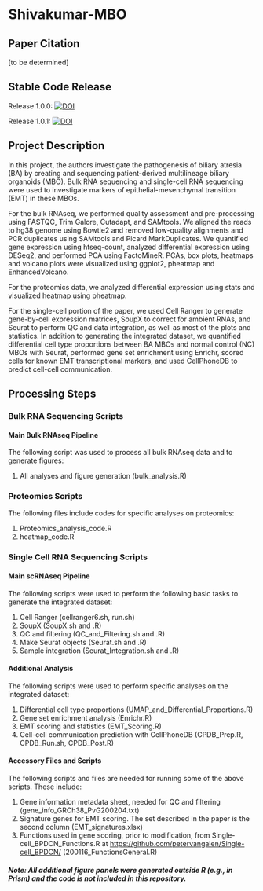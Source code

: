 # Shivakumar-MBO

## Paper Citation
[to be determined]

## Stable Code Release
Release 1.0.0: [![DOI](https://zenodo.org/badge/777389401.svg)](https://zenodo.org/doi/10.5281/zenodo.10932740)

Release 1.0.1: [![DOI](https://zenodo.org/badge/777389401.svg)](https://zenodo.org/doi/10.5281/zenodo.11387118)

## Project Description
In this project, the authors investigate the pathogenesis of biliary atresia (BA) by creating and sequencing patient-derived multilineage biliary organoids (MBO). Bulk RNA sequencing and single-cell RNA sequencing were used to investigate markers of epithelial-mesenchymal transition (EMT) in these MBOs. 

For the bulk RNAseq, we performed quality assessment and pre-processing using FASTQC, Trim Galore, Cutadapt, and SAMtools. We aligned the reads to hg38 genome using Bowtie2 and removed low-quality alignments and PCR duplicates using SAMtools and Picard MarkDuplicates. We quantified gene expression using htseq-count, analyzed differential expression using DESeq2, and performed PCA using FactoMineR. PCAs, box plots, heatmaps and volcano plots were visualized using ggplot2, pheatmap and EnhancedVolcano.

For the proteomics data, we analyzed differential expression using stats and visualized heatmap using pheatmap.

For the single-cell portion of the paper, we used Cell Ranger to generate gene-by-cell expression matrices, SoupX to correct for ambient RNAs, and Seurat to perform QC and data integration, as well as most of the plots and statistics. In addition to generating the integrated dataset, we quantified differential cell type proportions between BA MBOs and normal control (NC) MBOs with Seurat, performed gene set enrichment using Enrichr, scored cells for known EMT transcriptional markers, and used CellPhoneDB to predict cell-cell communication.

## Processing Steps
### Bulk RNA Sequencing Scripts

#### Main Bulk RNAseq Pipeline
The following script was used to process all bulk RNAseq data and to generate figures:
1. All analyses and figure generation (bulk_analysis.R)

### Proteomics Scripts
The following files include codes for specific analyses on proteomics:
1. Proteomics_analysis_code.R
2. heatmap_code.R

### Single Cell RNA Sequencing Scripts

#### Main scRNAseq Pipeline
The following scripts were used to perform the following basic tasks to generate the integrated dataset:
1. Cell Ranger (cellranger6.sh, run.sh)
2. SoupX (SoupX.sh and .R)
3. QC and filtering (QC_and_Filtering.sh and .R)
4. Make Seurat objects (Seurat.sh and .R)
5. Sample integration (Seurat_Integration.sh and .R)

#### Additional Analysis
The following scripts were used to perform specific analyses on the integrated dataset:
1. Differential cell type proportions (UMAP_and_Differential_Proportions.R)
2. Gene set enrichment analysis (Enrichr.R)
3. EMT scoring and statistics (EMT_Scoring.R)
4. Cell-cell communication prediction with CellPhoneDB (CPDB_Prep.R, CPDB_Run.sh, CPDB_Post.R)

#### Accessory Files and Scripts
The following scripts and files are needed for running some of the above scripts. These include:
1. Gene information metadata sheet, needed for QC and filtering (gene_info_GRCh38_PvG200204.txt)
2. Signature genes for EMT scoring. The set described in the paper is the second column (EMT_signatures.xlsx)
3. Functions used in gene scoring, prior to modification, from Single-cell_BPDCN_Functions.R at https://github.com/petervangalen/Single-cell_BPDCN/ (200116_FunctionsGeneral.R)

##### Note: All additional figure panels were generated outside R (e.g., in Prism) and the code is not included in this repository.
